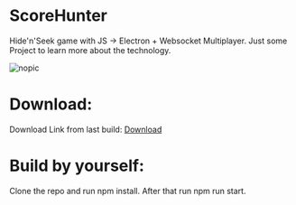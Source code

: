 # ScoreHunter
Hide'n'Seek game with JS -> Electron + Websocket Multiplayer. Just some Project to learn more about the technology.

![nopic](https://github.com/valplusplusle/ScoreHunter/blob/master/screenshot.png)

# Download:
Download Link from last build: [Download](https://github.com/valplusplusle/ScoreHunter/releases) 

# Build by yourself:
Clone the repo and run npm install. After that run npm run start.
